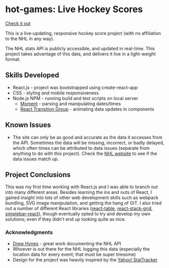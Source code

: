 # hot-games: Live Hockey Scores

[Check it out](http://cgilroy.github.io/hot-games)

This is a live-updating, responsive hockey score project (with no affiliation to the NHL in any way).

The NHL stats API is publicly accessible, and updated in real-time.  This project takes advantage of this data, and delivers it live in a light-weight format.

## Skills Developed
* React.js - project was bootstrapped using create-react-app
* CSS - styling and mobile responsiveness
* Node.js NPM - running build and test scripts on local server
    * [Moment](https://www.npmjs.com/package/moment) - parsing and manipulating dates/times
    * [React Transition Group](https://www.npmjs.com/package/react-transition-group) - animating data updates in components

## Known Issues
* The site can only be as good and accurate as the data it accesses from the API.  Sometimes the data will be missing, incorrect, or badly delayed, which often times can be attributed to data issues (separate from anything to do with this project).  Check the [NHL website](http://www.nhl.com) to see if the data issues match up.

## Project Conclusions
This was my first time working with React.js and I was able to branch out into many different areas.  Besides learning the ins and outs of React, I gained insight into lots of other web development skills such as webpack bundling, SVG image manipulation, and getting the hang of GIT.  I also tried out a number of different React libraries ([react-table](https://www.npmjs.com/package/react-table), [react-stack-grid](https://www.npmjs.com/package/react-stack-grid), [simplebar-react](https://github.com/Grsmto/simplebar)), though eventually opted to try and develop my own solutions; even if they didn't end up looking quite as nice.

### Acknowledgments
* [Drew Hynes](https://gitlab.com/dword4/) - great work documenting the NHL API
* Whoever is out there for the NHL logging this data (especially the location data for every event; that must be super tiresome)
* Design for the project was heavily inspired by the [Yahoo! StatTracker](https://sports.yahoo.com/nhl/gamechannel/)
